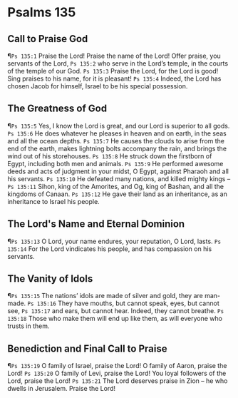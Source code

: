# Psalms 135

## Call to Praise God
¶`Ps 135:1` Praise the Lord! Praise the name of the Lord! Offer praise, you servants of the Lord,
`Ps 135:2` who serve in the Lord’s temple, in the courts of the temple of our God.
`Ps 135:3` Praise the Lord, for the Lord is good! Sing praises to his name, for it is pleasant!
`Ps 135:4` Indeed, the Lord has chosen Jacob for himself, Israel to be his special possession.

## The Greatness of God
¶`Ps 135:5` Yes, I know the Lord is great, and our Lord is superior to all gods.
`Ps 135:6` He does whatever he pleases in heaven and on earth, in the seas and all the ocean depths.
`Ps 135:7` He causes the clouds to arise from the end of the earth, makes lightning bolts accompany the rain, and brings the wind out of his storehouses.
`Ps 135:8` He struck down the firstborn of Egypt, including both men and animals.
`Ps 135:9` He performed awesome deeds and acts of judgment in your midst, O Egypt, against Pharaoh and all his servants.
`Ps 135:10` He defeated many nations, and killed mighty kings –
`Ps 135:11` Sihon, king of the Amorites, and Og, king of Bashan, and all the kingdoms of Canaan.
`Ps 135:12` He gave their land as an inheritance, as an inheritance to Israel his people.

## The Lord's Name and Eternal Dominion
¶`Ps 135:13` O Lord, your name endures, your reputation, O Lord, lasts.
`Ps 135:14` For the Lord vindicates his people, and has compassion on his servants.

## The Vanity of Idols
¶`Ps 135:15` The nations’ idols are made of silver and gold, they are man-made.
`Ps 135:16` They have mouths, but cannot speak, eyes, but cannot see,
`Ps 135:17` and ears, but cannot hear. Indeed, they cannot breathe.
`Ps 135:18` Those who make them will end up like them, as will everyone who trusts in them.

## Benediction and Final Call to Praise
¶`Ps 135:19` O family of Israel, praise the Lord! O family of Aaron, praise the Lord!
`Ps 135:20` O family of Levi, praise the Lord! You loyal followers of the Lord, praise the Lord!
`Ps 135:21` The Lord deserves praise in Zion – he who dwells in Jerusalem. Praise the Lord!
